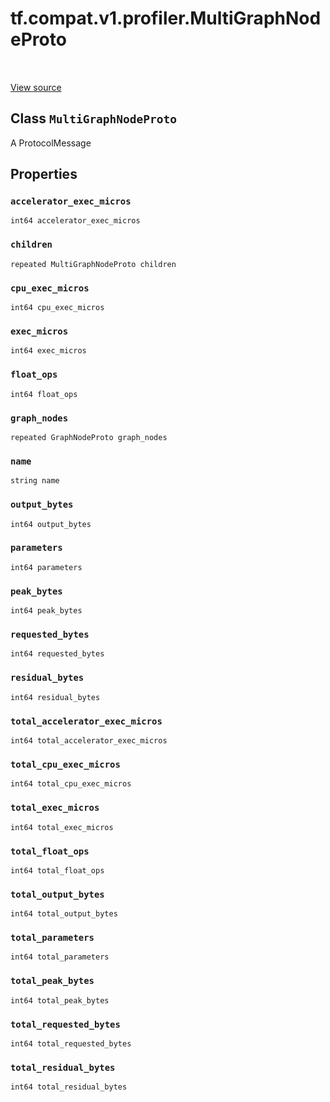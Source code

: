 <div itemscope itemtype="http://developers.google.com/ReferenceObject">
<meta itemprop="name" content="tf.compat.v1.profiler.MultiGraphNodeProto" />
<meta itemprop="path" content="Stable" />
<meta itemprop="property" content="accelerator_exec_micros"/>
<meta itemprop="property" content="children"/>
<meta itemprop="property" content="cpu_exec_micros"/>
<meta itemprop="property" content="exec_micros"/>
<meta itemprop="property" content="float_ops"/>
<meta itemprop="property" content="graph_nodes"/>
<meta itemprop="property" content="name"/>
<meta itemprop="property" content="output_bytes"/>
<meta itemprop="property" content="parameters"/>
<meta itemprop="property" content="peak_bytes"/>
<meta itemprop="property" content="requested_bytes"/>
<meta itemprop="property" content="residual_bytes"/>
<meta itemprop="property" content="total_accelerator_exec_micros"/>
<meta itemprop="property" content="total_cpu_exec_micros"/>
<meta itemprop="property" content="total_exec_micros"/>
<meta itemprop="property" content="total_float_ops"/>
<meta itemprop="property" content="total_output_bytes"/>
<meta itemprop="property" content="total_parameters"/>
<meta itemprop="property" content="total_peak_bytes"/>
<meta itemprop="property" content="total_requested_bytes"/>
<meta itemprop="property" content="total_residual_bytes"/>
</div>

# tf.compat.v1.profiler.MultiGraphNodeProto

<!-- Insert buttons and diff -->

<table class="tfo-notebook-buttons tfo-api" align="left">
</table>

<a target="_blank" href="/code/stable/tensorflow/core/profiler/tfprof_output.proto">View source</a>



## Class `MultiGraphNodeProto`

A ProtocolMessage



<!-- Placeholder for "Used in" -->


## Properties

<h3 id="accelerator_exec_micros"><code>accelerator_exec_micros</code></h3>

`int64 accelerator_exec_micros`


<h3 id="children"><code>children</code></h3>

`repeated MultiGraphNodeProto children`


<h3 id="cpu_exec_micros"><code>cpu_exec_micros</code></h3>

`int64 cpu_exec_micros`


<h3 id="exec_micros"><code>exec_micros</code></h3>

`int64 exec_micros`


<h3 id="float_ops"><code>float_ops</code></h3>

`int64 float_ops`


<h3 id="graph_nodes"><code>graph_nodes</code></h3>

`repeated GraphNodeProto graph_nodes`


<h3 id="name"><code>name</code></h3>

`string name`


<h3 id="output_bytes"><code>output_bytes</code></h3>

`int64 output_bytes`


<h3 id="parameters"><code>parameters</code></h3>

`int64 parameters`


<h3 id="peak_bytes"><code>peak_bytes</code></h3>

`int64 peak_bytes`


<h3 id="requested_bytes"><code>requested_bytes</code></h3>

`int64 requested_bytes`


<h3 id="residual_bytes"><code>residual_bytes</code></h3>

`int64 residual_bytes`


<h3 id="total_accelerator_exec_micros"><code>total_accelerator_exec_micros</code></h3>

`int64 total_accelerator_exec_micros`


<h3 id="total_cpu_exec_micros"><code>total_cpu_exec_micros</code></h3>

`int64 total_cpu_exec_micros`


<h3 id="total_exec_micros"><code>total_exec_micros</code></h3>

`int64 total_exec_micros`


<h3 id="total_float_ops"><code>total_float_ops</code></h3>

`int64 total_float_ops`


<h3 id="total_output_bytes"><code>total_output_bytes</code></h3>

`int64 total_output_bytes`


<h3 id="total_parameters"><code>total_parameters</code></h3>

`int64 total_parameters`


<h3 id="total_peak_bytes"><code>total_peak_bytes</code></h3>

`int64 total_peak_bytes`


<h3 id="total_requested_bytes"><code>total_requested_bytes</code></h3>

`int64 total_requested_bytes`


<h3 id="total_residual_bytes"><code>total_residual_bytes</code></h3>

`int64 total_residual_bytes`






